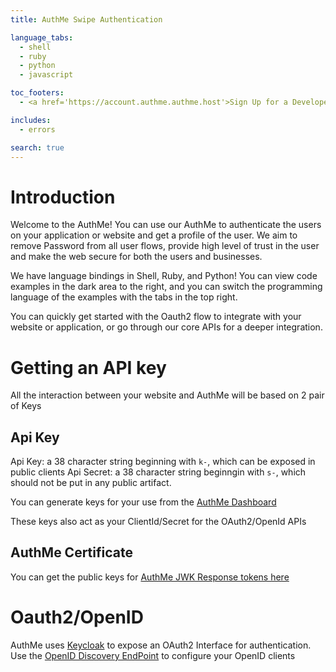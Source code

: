 ```yaml
---
title: AuthMe Swipe Authentication

language_tabs:
  - shell
  - ruby
  - python
  - javascript

toc_footers:
  - <a href='https://account.authme.authme.host'>Sign Up for a Developer Key</a>

includes:
  - errors

search: true
---
```


# Introduction

Welcome to the AuthMe! You can use our AuthMe to authenticate the users on your application or website and get a profile of the user. We aim to remove Password from all user flows, provide high level of trust in the user and make the web secure for both the users and businesses.

We have language bindings in Shell, Ruby, and Python! You can view code examples in the dark area to the right, and you can switch the programming language of the examples with the tabs in the top right.

You can quickly get started with the Oauth2 flow to integrate with your website or application, or go through our core APIs for a deeper integration.


# Getting an API key

All the interaction between your website and AuthMe will be based on 2 pair of Keys

## Api Key

Api Key: a 38 character string beginning with `k-`, which can be exposed in public clients
Api Secret: a 38 character string beginngin with `s-`, which should not be put in any public artifact.

You can generate keys for your use from the [AuthMe Dashboard](https://account.authme.authme.host/generatekeys)

These keys also act as your ClientId/Secret for the OAuth2/OpenId APIs

## AuthMe Certificate

You can get the public keys for [AuthMe JWK Response tokens here](https://admin-authme.authme.authme.host/auth/realms/global/protocol/openid-connect/certs)

# Oauth2/OpenID

AuthMe uses [Keycloak](www.keycloak.org) to expose an OAuth2 Interface for authentication. Use the [OpenID Discovery EndPoint](https://admin-authme.authme.authme.host/auth/realms/global/.well-known/openid-configuration) to configure your OpenID clients
